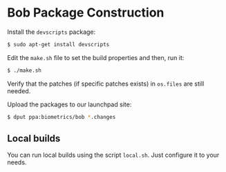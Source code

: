 Bob Package Construction
========================

Install the `devscripts` package:

```sh
$ sudo apt-get install devscripts
```

Edit the `make.sh` file to set the build properties and then, run it:

```sh
$ ./make.sh
```

Verify that the patches (if specific patches exists) in `os.files` are still
needed.

Upload the packages to our launchpad site:

```sh
$ dput ppa:biometrics/bob *.changes
```

Local builds
------------

You can run local builds using the script `local.sh`. Just configure it to your
needs.
